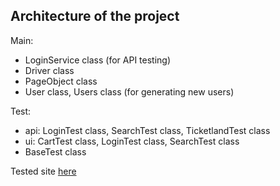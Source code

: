 ## Architecture of the project

Main:
-   LoginService class (for API testing) 
-   Driver class
-   PageObject class 
-   User class, Users class (for generating new users)

Test:
-   api: LoginTest class, SearchTest class, TicketlandTest class
-   ui: CartTest class, LoginTest class, SearchTest class
-   BaseTest class

Tested site [here](https://www.ticketland.ru/)
